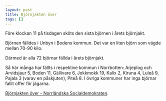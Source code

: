 ```yaml
---
layout: post
title: Björnjakten över
tags: []
---
```

Före klockan 11 på tisdagen sköts den sista björnen i årets björnjakt.

Björnen fälldes i Unbyn i Bodens kommun. Det var en liten björn som vägde mellan 70-90 kilo.

Därmed är alla 72 björnar fällda i årets björnjakt.

Så här många har fällts i respektive kommun i Norrbotten: Arjeplog och Arvidsjaur 5, Boden 11, Gällivare 6, Jokkmokk 19, Kalix 2, Kiruna 4, Luleå 9, Pajala 3 (varav en påskjuten), Piteå 8. I övriga kommuner har inga björnar fallit offer för jägarna.


[Björnjakten över - Norrländska Socialdemokraten](http://www.nsd.se/nyheter/artikel.aspx?ArticleID=5642627).
